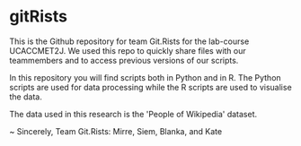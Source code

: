# gitRists

This is the Github repository for team Git.Rists for the lab-course UCACCMET2J.
We used this repo to quickly share files with our teammembers and to access previous versions of our scripts.

In this repository you will find scripts both in Python and in R. 
The Python scripts are used for data processing while the R scripts are used to visualise the data.

The data used in this research is the 'People of Wikipedia' dataset.


~ Sincerely,
Team Git.Rists: Mirre, Siem, Blanka, and Kate
